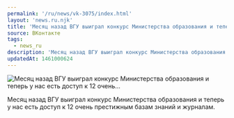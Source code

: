 ```yaml
---
permalink: '/ru/news/vk-3075/index.html'
layout: 'news.ru.njk'
title: 'Месяц назад ВГУ выиграл конкурс Министерства образования и теперь у нас есть доступ к 12 очень'
source: ВКонтакте
tags:
  - news_ru
description: 'Месяц назад ВГУ выиграл конкурс Министерства образования и теперь у нас есть доступ к 12 очень…'
updatedAt: 1461000624
---
```

![Месяц назад ВГУ выиграл конкурс Министерства образования и теперь у нас есть доступ к 12 очень…](https://sun9-45.userapi.com/impf/c631420/v631420484/29104/FlNNlLVPsDA.jpg?size=1280x720&quality=96&sign=3bff2d2bd746afe08f3a72489c690f9c&c_uniq_tag=WcQd0iBEEiW8cq-0ITdHwT5dNYo2dZh-ALJhikx4WH4&type=album)

Месяц назад ВГУ выиграл конкурс Министерства образования и теперь у нас есть доступ к 12 очень престижным базам знаний и журналам.

